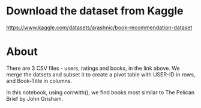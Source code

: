 # Download the dataset from Kaggle

https://www.kaggle.com/datasets/arashnic/book-recommendation-dataset


# About
There are 3 CSV files - users, ratings and books, in the link above. We merge the datsets and subset it to create a pivot table with USER-ID in rows, and Book-Title in columns.

In this notebook, using corrwith(), we find books most similar to The Pelican Brief by John Grisham. 
